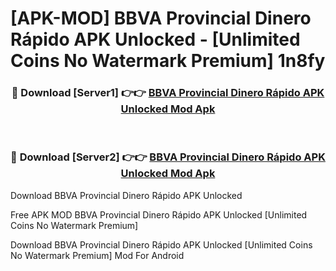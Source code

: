 # [APK-MOD] BBVA Provincial Dinero Rápido APK Unlocked - [Unlimited Coins No Watermark Premium] 1n8fy



<div align="center">
<h3>🔴 Download [Server1] 👉👉 <a href="https://momento.my/?title=BBVA_Provincial_Dinero_Rápido_APK_Unlocked">BBVA Provincial Dinero Rápido APK Unlocked Mod Apk</a></h3><br>

<h3>🔴 Download [Server2] 👉👉 <a href="https://momento.my/?title=BBVA_Provincial_Dinero_Rápido_APK_Unlocked">BBVA Provincial Dinero Rápido APK Unlocked Mod Apk</a></h3>
</div>



Download BBVA Provincial Dinero Rápido APK Unlocked 

Free APK MOD BBVA Provincial Dinero Rápido APK Unlocked [Unlimited Coins No Watermark Premium]

Download BBVA Provincial Dinero Rápido APK Unlocked [Unlimited Coins No Watermark Premium] Mod For Android

